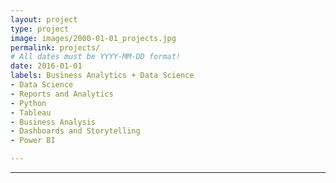 ```yaml
---
layout: project
type: project
image: images/2000-01-01_projects.jpg
permalink: projects/
# All dates must be YYYY-MM-DD format!
date: 2016-01-01
labels: Business Analytics + Data Science
- Data Science
- Reports and Analytics
- Python
- Tableau
- Business Analysis
- Dashboards and Storytelling
- Power BI

---
```



<hr>


